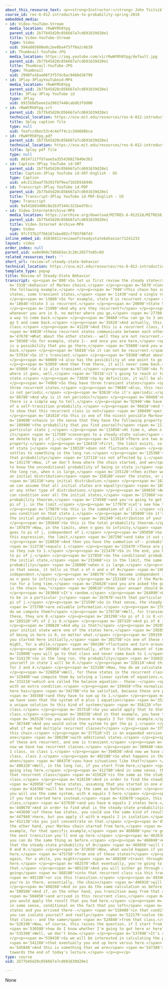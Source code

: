 ```yaml
---
about_this_resource_text: <p><strong>Instructor:</strong> John Tsitsiklis</p>
course_id: res-6-012-introduction-to-probability-spring-2018
embedded_media:
- id: Video-YouTube-Stream
  media_location: rRwWYRh8Ypg
  parent_uid: 2b77b45d20c856667a7cd691639d20e1
  title: Video-YouTube-Stream
  type: Video
  uid: 594a865800e0c2ee0ba4f5ff0a2c4b39
- id: Thumbnail-YouTube-JPG
  media_location: https://img.youtube.com/vi/rRwWYRh8Ypg/default.jpg
  parent_uid: 2b77b45d20c856667a7cd691639d20e1
  title: Thumbnail-YouTube-JPG
  type: Thumbnail
  uid: 2990fa16aa06f3f5fdc6ac94b8d36799
- id: 3Play-3PlayYouTubeid-MP4
  media_location: rRwWYRh8Ypg
  parent_uid: 2b77b45d20c856667a7cd691639d20e1
  title: 3Play-3Play YouTube id
  type: 3Play
  uid: 6915bbd5eee2a2901f448cabdb3fdd00
- id: rRwWYRh8Ypg.srt
  parent_uid: 2b77b45d20c856667a7cd691639d20e1
  technical_location: https://ocw.mit.edu/resources/res-6-012-introduction-to-probability-spring-2018/part-iii-random-processes/review-of-steady-state-behavior/rRwWYRh8Ypg.srt
  title: 3play caption file
  type: null
  uid: feafccdbec53c4c4eff4c1c3d4668bca
- id: rRwWYRh8Ypg.pdf
  parent_uid: 2b77b45d20c856667a7cd691639d20e1
  technical_location: https://ocw.mit.edu/resources/res-6-012-introduction-to-probability-spring-2018/part-iii-random-processes/review-of-steady-state-behavior/rRwWYRh8Ypg.pdf
  title: 3play pdf file
  type: null
  uid: 8024711ffd7aae5a355430827840e3b3
- id: Caption-3Play YouTube id-SRT
  parent_uid: 2b77b45d20c856667a7cd691639d20e1
  title: Caption-3Play YouTube id-SRT-English - US
  type: Caption
  uid: a4c2116aaf7b391f6f9ea7102691694b
- id: Transcript-3Play YouTube id-PDF
  parent_uid: 2b77b45d20c856667a7cd691639d20e1
  title: Transcript-3Play YouTube id-PDF-English - US
  type: Transcript
  uid: 9a541b93400c8e2b3f344c321bed78cc
- id: Video-InternetArchive-MP4
  media_location: https://archive.org/download/MITRES.6-012S18/MITRES6_012S18_L26-03_300k.mp4
  parent_uid: 2b77b45d20c856667a7cd691639d20e1
  title: Video-Internet Archive-MP4
  type: Video
  uid: 9fcf37b2f766167abed02cff03f90f43
inline_embed_id: 45830411reviewofsteadystatebehavior71241233
layout: video
order_index: null
parent_uid: ea0e960c7d6bb5ec3c28c2657fe85c0d
related_resources_text: ''
short_url: review-of-steady-state-behavior
technical_location: https://ocw.mit.edu/resources/res-6-012-introduction-to-probability-spring-2018/part-iii-random-processes/review-of-steady-state-behavior
template_type: popup
title: Review of Steady-State Behavior
transcript: <p><span m='880'>So let us first review the steady state</span> <span
  m='3330'>behavior of Markov chains.</span> </p><p><span m='5670'>Consider again
  the following example.</span> </p><p><span m='7940'>This chain has some recurrent
  states, some transient states,</span> <span m='11430'>and a single recurrent class.</span>
  </p><p><span m='13660'>So for example, state 9 is recurrent.</span> </p><p><span
  m='18640'>State 3 is recurrent.</span> </p><p><span m='20090'>State 5 is recurrent.</span>
  </p><p><span m='21990'>And why are they recurrent?</span> </p><p><span m='23390'>Because
  whenever you are in 9, no matter where you go,</span> <span m='27780'>there's always
  a way to come back.</span> </p><p><span m='30460'>You can go to 3 and come back,
  go 5 and come back.</span> </p><p><span m='35620'>And actually, this is a recurrent
  class.</span> </p><p><span m='41220'>And this is a recurrent class, because all</span>
  <span m='44030'>these recurrent states communicate between each other.</span> </p><p><span
  m='47670'>What about the other states-- well they are not recurrent.</span> </p><p><span
  m='50160'>So for example, state 1-- and once you are here,</span> <span m='53660'>there
  is a possibility that you go there,</span> <span m='55600'>and you will never come
  back.</span> </p><p><span m='56810'>So it can not be recurrent.</span> </p><p><span
  m='57934'>So it's transient.</span> </p><p><span m='59360'>What about 4?</span>
  </p><p><span m='60000'>4 also has the possibility at one point to go there.</span>
  </p><p><span m='63050'>And then from there, it will never come back.</span> </p><p><span
  m='65060'>So 4 is also transient.</span> </p><p><span m='67160'>As for 2, no matter
  where it goes, well,</span> <span m='70310'>it's going to reach or touch a transient
  state.</span> </p><p><span m='73030'>So by definition, it will be also transient.</span>
  </p><p><span m='74960'>So they have three transient states</span> <span m='77320'>and
  three recurrent states.</span> </p><p><span m='79680'>Also, this recurrent class
  is not periodic.</span> </p><p><span m='83610'>So it's aperiodic.</span> </p><p><span
  m='86780'>And why is it not periodic?</span> </p><p><span m='89480'>Well, here,
  there is a simple way to tell.</span> </p><p><span m='92940'>We have the existence
  of a self-transition probability.</span> </p><p><span m='96610'>And that's enough
  to show that this recurrent class is not</span> <span m='100490'>periodic.</span>
  </p><p><span m='101810'>So this is one of the nicest possible Markov</span> <span
  m='104690'>chains in the sense that they have the following property--</span> <span
  m='109900'>the probability that you find yourself</span> <span m='111700'>at some
  particular state j.</span> </p><p><span m='115050'>At time n, when n is very large,
  it</span> <span m='117580'>converges to a steady-state value</span> <span m='119310'>that
  we denote by pi of j.</span> </p><p><span m='123510'>There are two aspects to this
  property.</span> </p><p><span m='126410'>First, the limit exists, so the probability
  of state j</span> <span m='130320'>does not fluctuate.</span> </p><p><span m='131830'>It
  settles to something in the long run.</span> </p><p><span m='135380'>And furthermore,
  that probability</span> <span m='137110'>is not affected by i.</span> </p><p><span
  m='141170'>Now, if we don't know where the chain started, and we</span> <span m='144500'>want
  to know the unconditional probability of being in state j</span> <span m='148010'>in
  the long run, when n is large,</span> <span m='155120'>then either we are given
  an initial distribution</span> <span m='158180'>over the states, or we can choose</span>
  <span m='161310'>any initial distribution.</span> </p><p><span m='162610'>For example,
  we can assume that all initial states are equally</span> <span m='165430'>likely--
  or any other type of distributions.</span> </p><p><span m='169650'>And then you
  can condition over all the initial states,</span> <span m='172660'>use the total
  probability theorem,</span> <span m='174590'>and you're going to get the same answer,
  pi of j, in the limit.</span> </p><p><span m='177970'>Let's see how to do that.</span>
  </p><p><span m='179870'>So this is the summation of all i.</span> </p><p><span m='182892'>So
  you condition on that state i.</span> </p><p><span m='185890'>So it's Rij of n times
  the initial probability</span> <span m='191340'>distribution of your choosing.</span>
  </p><p><span m='195040'>So this is the total probability theorem.</span> </p><p><span
  m='197079'>Now, in the limits, when n goes to infinity,</span> <span m='200360'>this
  goes to pi of j, independent of i.</span> </p><p><span m='205050'>So you can take
  this expression, the limit,</span> <span m='207290'>and take it out of the summation.</span>
  </p><p><span m='210030'>And then you have the summation of-- probability of x0</span>
  <span m='213730'>equals 1.</span> </p><p><span m='215470'>These are probabilities,
  so they sum to 1.</span> </p><p><span m='221470'>So in the end, you have that converges
  to pi of j.</span> </p><p><span m='227850'>So the conditional probability, given
  the initial state,</span> <span m='233460'>is in the limit, the same as the unconditional
  probability</span> <span m='238000'>when n is large.</span> </p><p><span m='239820'>And
  in that sense, it tells us that x of n and x of 0</span> <span m='246030'>are approximately
  independent.</span> </p><p><span m='248570'>They become independent in the limit
  as n goes to infinity.</span> </p><p><span m='253180'>So if the Markov chain has
  run for a long time,</span> <span m='256620'>and you are asked the question, "Where
  is the chain now,"</span> <span m='260610'>then your answer should be, I don't know.</span>
  </p><p><span m='263060'>It's random.</span> </p><p><span m='264090'>But it's going
  to be in a particular j</span> <span m='267670'>with that particular probability,
  pi of j.</span> </p><p><span m='271590'>So in that sense, the steady-state probabilities</span>
  <span m='273700'>are valuable information.</span> </p><p><span m='276420'>So how
  do we compute them?</span> </p><p><span m='278730'>Well, for transient states, like
  these, they are 0.</span> </p><p><span m='283290'>So pi of 1 is 0.</span> </p><p><span
  m='285520'>Pi of 2 is 0.</span> </p><p><span m='287320'>And pi of 4 is 0.</span>
  </p><p><span m='290820'>And why is that?</span> </p><p><span m='292050'>Well, if
  your initial state were one of the states here,</span> <span m='295850'>the probability
  of being in here is 0, no matter what.</span> </p><p><span m='299159'>But even if
  you started here initially,</span> <span m='301750'>in one of these states, you
  might, for a while,</span> <span m='304180'>fluctuate and turn around like that.</span>
  </p><p><span m='306960'>But eventually, after a finite amount of time,</span> <span
  m='310000'>you will go to that class and never come back to 1.</span> </p><p><span
  m='314170'>So in the long run, the probability</span> <span m='316020'>of finding
  yourself in state 1 will be 0.</span> </p><p><span m='320110'>And this is the same
  for 2 and 4.</span> </p><p><span m='323100'>Now, how do we calculate these?</span>
  </p><p><span m='326050'>Well, for these states in the recurrent class,</span> <span
  m='329400'>we compute them by solving a linear system of equations,</span> <span
  m='333210'>which are called the balance equation-- these--</span> <span m='336990'>together
  with an extra condition.</span> </p><p><span m='339450'>The normalization equation
  here has</span> <span m='342700'>to be satisfied, because these are probabilities,</span>
  <span m='345560'>and they have to sum up to 1.</span> </p><p><span m='348420'>And
  we have seen that the system of m plus 1 equation</span> <span m='352800'>provides
  a unique solution to this kind of system</span> <span m='356120'>for the recurrent
  class.</span> </p><p><span m='357510'>So you would apply that to that recurrent
  class.</span> </p><p><span m='360330'>And in that example, you have three states,</span>
  <span m='363520'>so you would choose m equals 3 for that example.</span> </p><p><span
  m='367440'>And you would solve the system to get the pi j.</span> </p><p><span m='370930'>Now,
  what if we had multiple recurrent classes?</span> </p><p><span m='375720'>Consider
  this chain.</span> </p><p><span m='377520'>It is an expanded version of the previous
  one</span> <span m='380200'>with additional states.</span> </p><p><span m='381910'>Some
  of these are recurrent, and one is transient.</span> </p><p><span m='385550'>But
  now we have two recurrent classes.</span> </p><p><span m='389640'>And that was our
  1 class, so class 1.</span> </p><p><span m='394650'>And now we have a second recurrent
  class, class 2.</span> </p><p><span m='402180'>So what happens in the long run,
  when</span> <span m='404370'>you have situations like that?</span> </p><p><span
  m='406320'>Well, in the long run, if you start from here,</span> <span m='410030'>you're
  going stay here.</span> </p><p><span m='412780'>And in some sense, the study of
  that recurrent class</span> <span m='415620'>is the same as the study of that recurrent
  class.</span> </p><p><span m='418150'>And in order to find the steady-state probabilities</span>
  <span m='420950'>of these states, assuming that you started in one of these,</span>
  <span m='424360'>will be exactly the same as before.</span> </p><p><span m='426380'>So
  you will use the same system, with m equals 3 here.</span> </p><p><span m='433030'>Now,
  if you had started here instead,</span> <span m='435670'>again, this is a recurrent
  class,</span> <span m='437830'>and you have m equals 2 states here.</span> </p><p><span
  m='440670'>And in order to find what is the steady-state probabilities</span> <span
  m='443690'>of these two states, you could use the same kind of result</span> <span
  m='447960'>here, but you apply it with m equals 2 in isolation.</span> </p><p><span
  m='452130'>So you just concentrate on that.</span> </p><p><span m='455090'>If, on
  the other hand, your Markov chain started from here,</span> <span m='458560'>for
  example, for that specific example,</span> <span m='460880'>you're guaranteed that
  the next transition you'll end up here.</span> </p><p><span m='463630'>And then
  you can do the same thing as before.</span> </p><p><span m='466040'>We still know
  that the steady-state probability of 8</span> <span m='469850'>will be 0 and 0 and
  0 and 0.</span> </p><p><span m='472650'>Now, what would happen if you started from
  here,</span> <span m='475750'>from one of these states?</span> </p><p><span m='477590'>Well
  again, for a while, you might</span> <span m='480280'>travel throughout this system
  here.</span> </p><p><span m='482570'>But eventually, you're going to move away from
  that.</span> </p><p><span m='485230'>And you will either go through a transition
  going</span> <span m='488100'>into that recurrent class via this transition</span>
  <span m='492180'>or via this transition.</span> </p><p><span m='493460'>And once
  you're in there, essentially, the chain</span> <span m='496910'>will remain there.</span>
  </p><p><span m='498260'>And so you do the same calculation as before.</span> </p><p><span
  m='500580'>And if, on the other hand, you transition away from that class</span>
  <span m='504850'>and arrived in this recurrent class,</span> <span m='508270'>then
  you would apply the result that you had here.</span> </p><p><span m='511800'>So
  in some sense, conditional on the fact that you left</span> <span m='516740'>the
  states and you arrived there--</span> <span m='518480'>in that conditional world,
  you can isolate yourself and really</span> <span m='522179'>solve the problem for
  that class-- and the same</span> <span m='524840'>from that class.</span> </p><p><span
  m='526190'>Now, of course, this raises the question, if I start from here,</span>
  <span m='530580'>how do I know whether I'm going to get here or here?</span> </p><p><span
  m='535390'>Well, we don't know.</span> </p><p><span m='537090'>It's random.</span>
  </p><p><span m='538430'>So we will be interested in calculating the probabilities</span>
  <span m='541160'>that eventually you end up here versus here.</span> </p><p><span
  m='545840'>And this is something that we are</span> <span m='547380'>going to do
  towards the end of today's lecture.</span> </p><p></p>
type: course
uid: 2b77b45d20c856667a7cd691639d20e1

---
```

None